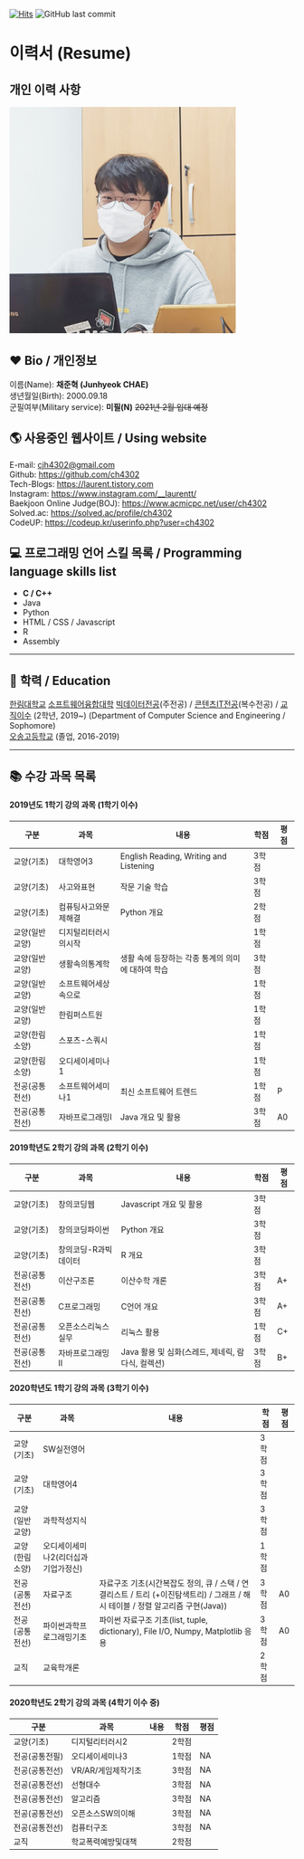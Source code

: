 [![Hits](https://hits.seeyoufarm.com/api/count/incr/badge.svg?url=https://github.com/ch4302/resume)](https://hits.seeyoufarm.com)
![GitHub last commit](https://img.shields.io/github/last-commit/ch4302/resume)

# 이력서 (Resume)  

## 개인 이력 사항  

<img src=profile.jpg height=400 weight=400>  

## ❤️ Bio / 개인정보
이름(Name): **채준혁 (Junhyeok CHAE)**  
생년월일(Birth): 2000.09.18  
군필여부(Military service): **미필(N)**  ~~2021년 2월 입대 예정~~


## 🌎 사용중인 웹사이트 / Using website
E-mail: cjh4302@gmail.com  
Github: https://github.com/ch4302  
Tech-Blogs: https://laurent.tistory.com  
Instagram: https://www.instagram.com/__laurentt/  
Baekjoon Online Judge(BOJ): https://www.acmicpc.net/user/ch4302  
Solved.ac: https://solved.ac/profile/ch4302  
CodeUP: https://codeup.kr/userinfo.php?user=ch4302  


## 💻 프로그래밍 언어 스킬 목록 / Programming language skills list
* **C / C++**
* Java
* Python
* HTML / CSS / Javascript
* R
* Assembly


  
---
## 🏫 학력 / Education
[한림대학교][hallym] [소프트웨어융합대학][swcvg] [빅데이터전공][bigdata](주전공) / [콘텐츠IT전공][contentsit](복수전공) / [교직이수][teaching] (2학년, 2019~) (Department of Computer Science and Engineering / Sophomore)  
[오송고등학교][osong] (졸업, 2016-2019)  


---  
## 📚 수강 과목 목록
#### 2019년도 1학기 강의 과목 (1학기 이수)  
|구분|과목|내용|학점|평점|
|---|---|---|---|---|
|교양(기초)|대학영어3|English Reading, Writing and Listening|3학점||
|교양(기초)|사고와표현|작문 기술 학습|3학점||
|교양(기초)|컴퓨팅사고와문제해결|Python 개요|2학점||
|교양(일반교양)|디지털리터러시의시작||1학점||
|교양(일반교양)|생활속의통계학|생활 속에 등장하는 각종 통계의 의미에 대하여 학습|3학점||
|교양(일반교양)|소프트웨어세상속으로||1학점||
|교양(일반교양)|한림퍼스트원||1학점||
|교양(한림소양)|스포츠-스쿼시||1학점||
|교양(한림소양)|오디세이세미나1||1학점||
|전공(공통전선)|소프트웨어세미나1|최신 소프트웨어 트렌드|1학점|P|
|전공(공통전선)|자바프로그래밍I|Java 개요 및 활용|3학점|A0|

#### 2019학년도 2학기 강의 과목 (2학기 이수)
|구분|과목|내용|학점|평점|
|---|---|---|---|---|
|교양(기초)|창의코딩웹|Javascript 개요 및 활용|3학점|
|교양(기초)|창의코딩파이썬|Python 개요|3학점|
|교양(기초)|창의코딩-R과빅데이터|R 개요|3학점|
|전공(공통전선)|이산구조론|이산수학 개론|3학점|A+|
|전공(공통전선)|C프로그래밍|C언어 개요|3학점|A+|
|전공(공통전선)|오픈소스리눅스실무|리눅스 활용|1학점|C+|
|전공(공통전선)|자바프로그래밍II|Java 활용 및 심화(스레드, 제네릭, 람다식, 컬렉션)|3학점|B+|

#### 2020학년도 1학기 강의 과목 (3학기 이수)
|구분|과목|내용|학점|평점|
|---|---|---|---|---|
|교양(기초)|SW실전영어||3학점|
|교양(기초)|대학영어4||3학점|
|교양(일반교양)|과학적성지식||3학점|
|교양(한림소양)|오디세이세미나2(리더십과 기업가정신)||1학점|
|전공(공통전선)|자료구조|자료구조 기초(시간복잡도 정의, 큐 / 스택 / 연결리스트 / 트리 (+이진탐색트리) / 그래프 / 해시 테이블 / 정렬 알고리즘 구현(Java))|3학점|A0|
|전공(공통전선)|파이썬과학프로그래밍기초|파이썬 자료구조 기초(list, tuple, dictionary), File I/O, Numpy, Matplotlib 응용 |3학점|A0|
|교직|교육학개론||2학점|

#### 2020학년도 2학기 강의 과목 (4학기 이수 중)
|구분|과목|내용|학점|평점|
|---|---|---|---|---|
|교양(기초)|디지털리터러시2||2학점|
|전공(공통전필)|오디세이세미나3||1학점|NA|
|전공(공통전선)|VR/AR/게임제작기초||3학점|NA|
|전공(공통전선)|선형대수||3학점|NA|
|전공(공통전선)|알고리즘||3학점|NA|
|전공(공통전선)|오픈소스SW의이해||3학점|NA|
|전공(공통전선)|컴퓨터구조||3학점|NA|
|교직|학교폭력예방및대책||2학점|















[github]:https://github.com/ch4302
[osong]:http://school.cbe.go.kr/os-h
[hallym]:https://www.hallym.ac.kr
[swcvg]:https://hlsw.hallym.ac.kr
[bigdata]:https://sw.hallym.ac.kr/index.php?mp=2_2
[contentsit]:https://sw.hallym.ac.kr/index.php?mp=2_3
[teaching]:https://cge.hallym.ac.kr/
[cnm]:http://school.cbe.go.kr/cjnam-m/M01/

